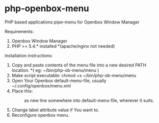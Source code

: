 # php-openbox-menu
PHP based applications pipe-menu for Openbox Window Manager

Requirements: 

1. Openbox Window Manager
3. PHP >= 5.4.* installed *(apache/nginx not needed)

Installation instructions:

1. Copy and paste contents of the menu file into a new desired PATH location. *( eg: ~/bin/php-ob-menu/menu )
2. Make script executable: chmod +x ~/bin/php-ob-menu/menu
3. Open Your Openbox default-menu-file, usually ~/.config/openbox/menu.xml
4. Place this: <menu id="openbox_pipe_menu" label="Applications" execute="php ~/bin/php-openbox-menu/menu" /> as new line somewhere into default-menu-file, wherever it suits.
5. Change label attribute value if You want to. 
6. Reconfigure openbox menu.
